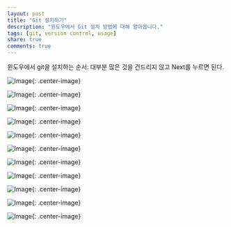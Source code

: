 ```yaml
---
layout: post
title: "Git 설치하기"
description: "윈도우에서 Git 설치 방법에 대해 알아봅니다."
tags: [git, version control, usage]
share: true
comments: true
---
```


윈도우에서 git을 설치하는 순서: 대부분 많은 것을 건드리지 않고 Next를 누르면 된다.

![Image](/images/git_inst_step1.png?v1 "git install step 1"){: .center-image}

![Image](/images/git_inst_step2.png?v1 "git install step 2"){: .center-image}

![Image](/images/git_inst_step3.png?v1 "git install step 3"){: .center-image}

![Image](/images/git_inst_step4.png?v1 "git install step 4"){: .center-image}

![Image](/images/git_inst_step5.png?v1 "git install step 5"){: .center-image}

![Image](/images/git_inst_step6.png?v1 "git install step 6"){: .center-image}

![Image](/images/git_inst_step7.png?v1 "git install step 7"){: .center-image}

![Image](/images/git_inst_step8.png?v1 "git install step 8"){: .center-image}

![Image](/images/git_inst_step9.png?v1 "git install step 9"){: .center-image}

![Image](/images/git_inst_step10.png?v1 "git install step 10"){: .center-image}

![Image](/images/git_inst_step11.png?v1 "git install step 11"){: .center-image}